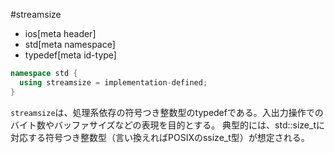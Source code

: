#streamsize
* ios[meta header]
* std[meta namespace]
* typedef[meta id-type]

```cpp
namespace std {
  using streamsize = implementation-defined;
}
```

`streamsize`は、処理系依存の符号つき整数型のtypedefである。入出力操作でのバイト数やバッファサイズなどの表現を目的とする。
典型的には、std::size_tに対応する符号つき整数型（言い換えればPOSIXのssize_t型）が想定される。
